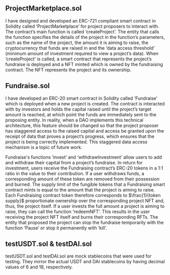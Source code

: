 ## ProjectMarketplace.sol

I have designed and developed an ERC-721 compliant smart contract in Solidity called ‘ProjectMarketplace’ for project proposers to interact with. The contract’s main function is called ‘createProject’. The entity that calls the function specifies the details of the project in the function’s parameters, such as the name of the project, the amount it is aiming to raise, the cryptocurrency that funds are raised in and the ‘data access threshold’ (minimum amount of investment required to view a project’s data). When ‘createProject’ is called, a smart contract that represents the project’s fundraise is deployed and a NFT minted which is owned by the fundraising contract. The NFT represents the project and its ownership.

## Fundraise.sol

I have developed an ERC-20 smart contract in Solidity called ‘Fundraise’ which is deployed when a new project is created. The contract is interacted with by investors and holds the capital raised until the project’s target amount is reached, at which point the funds are immediately sent to the proposing entity. In reality, when a DAO implements this technical architecture, this feature should be changed so that the project proposer has staggered access to the raised capital and access be granted upon the receipt of data that proves a project’s progress, which ensures that the project is being correctly implemented. This staggered data access mechanism is a topic of future work.

Fundraise's functions ‘invest’ and ‘withdrawInvestment’ allow users to add and withdraw their capital from a project’s fundraise. In return for investment, users receive the Fundraising contract’s ERC-20 tokens in a 1:1 ratio in the value to their contribution. If a user withdraws funds, a corresponding amount of these token are removed from their possession and burned. The supply limit of the fungible tokens that a Fundraising smart contract mints is equal to the amount that the project is aiming to raise. Each Fundraising contract token therefore corresponds to $\frac{1}{token supply}$ proportionate ownership over the corresponding project NFT and, thus, the project itself. If a user invests the full amount a project is aiming to raise, they can call the function ‘redeemNFT’. This results in the user receiving the project NFT itself and burns their corresponding RFTs. The entity that proposed the project can stop the fundraise temporarily with the function ‘Pause’ or stop it permanently with ‘kill’.

## testUSDT.sol & testDAI.sol

testUSDT.sol and testDAI.sol are mock stablecoins that were used for testing. They mirror the actual USDT and DAI stablecoins by having decimal values of 6 and 18, respectively.
